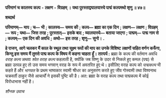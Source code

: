  **परिमाणं च कालस्य कल्प** **-** **लक्षण** **-** **विग्रहम् ।** **यथा पुरस्ताद्व्यालयास्ये पाद्मं कल्पमथो शृणु ॥ ४७॥** 

**शब्दार्थ** 

**परिमाणम्—** **माप** **; च—** **भी** **; कालस्य—** **समय की** **; कल्प—** **ब्रह्मा का एक दिन** **; लक्षण—** **लक्षण** **; विग्रहम्—** **रूप** **; यथा—** **जिस** **तरह** **; पुरस्तात्—** **इसके बाद** **; व्यालयास्ये—** **बताया जाएगा** **; पाद्मम्—** **पाद्म नाम से** **; कल्पम्—** **एक दिन की अवधि** **; अथो—** **इस** **तरह** **; शृणु—** **सुनो।** **.** 

**हे राजन्, आगे चलकर मैं काल के स्थूल तथा सूक्ष्म रूपों की माप का उनके विशिष्ट** **लक्षणों सहित वर्णन करूँगा, किन्तु इस समय मैं तुमसे पाद्म कल्प के विषय में कहना चाहता** **हूँ।** **तात्पर्य :** ब्रह्मा के कल्प की वर्तमान अवधि *वराह कल्प* अथवा *श्वेत वराह कल्प* कहलाती है, क्योंकि जब विष्णु के उदर से निकले हुए कमल (पद्म) से ब्रह्मा उत्पन्न हुए तो उस समय भगवान् वराह के रूप में अवतरित हुए थे। इसीलिए वराह कल्प को *पाद्मकल्प* भी कहते हैं और *भागवत* के प्रथम भाष्यकार स्वामी श्रीधर का अनुसरण करते हुए जीव गोस्वामी तथा विश्वनाथ चक्रवर्ती ठाकुर जैसे आचार्यों ने इसकी पुष्टि की है। अत: ब्रह्मा के वराह कल्प तथा पाद्मकल्प में कोई विरोधाभास नहीं है।  

*शौनक उवाच* 